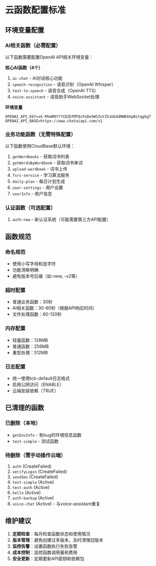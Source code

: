 # 云函数配置标准

## 环境变量配置

### AI相关函数（必需配置）
以下函数需要配置OpenAI API相关环境变量：

**核心AI函数（4个）**
1. `ai-chat` - AI对话核心功能
2. `speech-recognition` - 语音识别（OpenAI Whisper）  
3. `text-to-speech` - 语音合成（OpenAI TTS）
4. `voice-assistant` - 语音助手WebSocket处理

**环境变量**
```
OPENAI_API_KEY=sk-MVwM0Y77CDZbTMT0cFoDe5WSZuYZk1G64dMWE6hpBitqgkgT
OPENAI_API_BASE=https://www.chataiapi.com/v1
```

### 业务功能函数（无需特殊配置）
以下函数使用CloudBase默认环境：
1. `getWordbooks` - 获取词书列表
2. `getWordsByWordbook` - 获取词书单词  
3. `upload-wordbook` - 词书上传
4. `fsrs-service` - 学习算法服务
5. `daily-plan` - 每日计划生成
6. `user-settings` - 用户设置
7. `userInfo` - 用户信息

### 认证函数（可选配置）
1. `auth-new` - 新认证系统（可能需要第三方API配置）

## 函数规范

### 命名规范
- 使用小写字母和连字符
- 功能清晰明确
- 避免版本号后缀（如-new, -v2等）

### 超时配置  
- 普通业务函数：30秒
- AI相关函数：30-60秒（根据API响应时间）
- 文件处理函数：60-120秒

### 内存配置
- 轻量函数：128MB
- 普通函数：256MB  
- 重型处理：512MB

### 日志配置
- 统一使用tcb-default日志格式
- 启用公网访问（ENABLE）
- 云端安装依赖（TRUE）

## 已清理的函数

### 已删除（本地）
- `getEnvInfo` - 有bug的环境信息函数
- `test-simple` - 测试函数

### 待删除（需手动操作云端）
1. `auth` (CreateFailed)
2. `verifyLogin` (CreateFailed)
3. `sendSms` (CreateFailed)
4. `test-simple` (Active)
5. `test-auth` (Active)
6. `hello` (Active)
7. `auth-backup` (Active)
8. `voice-chat` (Active) - 与voice-assistant重复

## 维护建议

1. **定期检查**：每月检查函数状态和使用情况
2. **版本管理**：避免创建过多版本，及时清理旧版本
3. **监控告警**：设置函数执行失败告警
4. **成本控制**：监控函数调用量和费用
5. **安全更新**：定期更新API密钥和依赖包